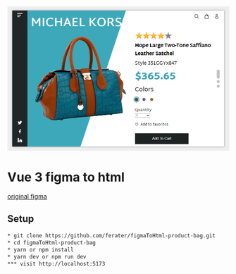 ![alt text](https://raw.githubusercontent.com/ferater/figmaToHtml-product-bag/main/src/assets/img/secreenshot.png?raw=true)

# Vue 3 figma to html

[original figma](https://www.figma.com/community/file/1082928605854142658)

## Setup
```
* git clone https://github.com/ferater/figmaToHtml-product-bag.git
* cd figmaToHtml-product-bag
* yarn or npm install
* yarn dev or npm run dev
*** visit http://localhost:5173
```
